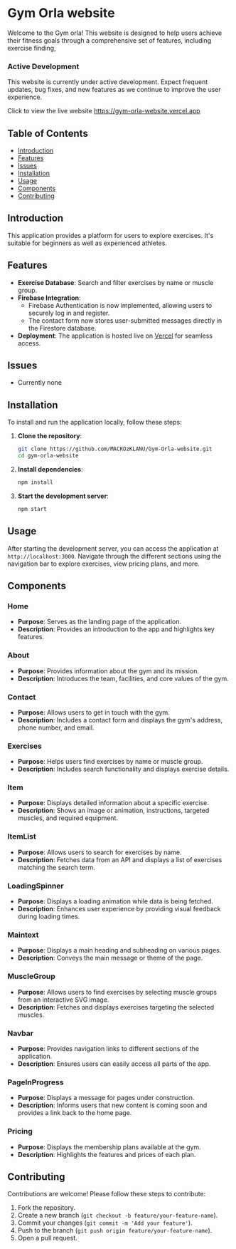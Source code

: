 # Gym Orla website

Welcome to the Gym orla! This website is designed to help users achieve their fitness goals through a comprehensive set of features, including exercise finding,
### **Active Development**

This website is currently under active development. Expect frequent updates, bug fixes, and new features as we continue to improve the user experience.

Click to view the live website <a href="https://gym-orla-website.vercel.app">https://gym-orla-website.vercel.app</a>

## Table of Contents
- [Introduction](#introduction)
- [Features](#features)
- [Issues](#issues)
- [Installation](#installation)
- [Usage](#usage)
- [Components](#components)
- [Contributing](#contributing)

## Introduction
This application provides a platform for users to explore exercises. It's suitable for beginners as well as experienced athletes.

## Features
- **Exercise Database**: Search and filter exercises by name or muscle group.
- **Firebase Integration**: 
  - Firebase Authentication is now implemented, allowing users to securely log in and register.
  - The contact form now stores user-submitted messages directly in the Firestore database.
- **Deployment**: The application is hosted live on [Vercel](https://gym-orla-website.vercel.app) for seamless access.

## Issues
- Currently none

## Installation
To install and run the application locally, follow these steps:

1. **Clone the repository**:
    ```sh
    git clone https://github.com/MACKOzKLANU/Gym-Orla-website.git
    cd gym-orla-website
    ```

2. **Install dependencies**:
    ```sh
    npm install
    ```

3. **Start the development server**:
    ```sh
    npm start
    ```

## Usage
After starting the development server, you can access the application at `http://localhost:3000`. Navigate through the different sections using the navigation bar to explore exercises, view pricing plans, and more.

## Components
### Home
- **Purpose**: Serves as the landing page of the application.
- **Description**: Provides an introduction to the app and highlights key features.

### About
- **Purpose**: Provides information about the gym and its mission.
- **Description**: Introduces the team, facilities, and core values of the gym.

### Contact
- **Purpose**: Allows users to get in touch with the gym.
- **Description**: Includes a contact form and displays the gym's address, phone number, and email.

### Exercises
- **Purpose**: Helps users find exercises by name or muscle group.
- **Description**: Includes search functionality and displays exercise details.

### Item
- **Purpose**: Displays detailed information about a specific exercise.
- **Description**: Shows an image or animation, instructions, targeted muscles, and required equipment.

### ItemList
- **Purpose**: Allows users to search for exercises by name.
- **Description**: Fetches data from an API and displays a list of exercises matching the search term.

### LoadingSpinner
- **Purpose**: Displays a loading animation while data is being fetched.
- **Description**: Enhances user experience by providing visual feedback during loading times.

### Maintext
- **Purpose**: Displays a main heading and subheading on various pages.
- **Description**: Conveys the main message or theme of the page.

### MuscleGroup
- **Purpose**: Allows users to find exercises by selecting muscle groups from an interactive SVG image.
- **Description**: Fetches and displays exercises targeting the selected muscles.

### Navbar
- **Purpose**: Provides navigation links to different sections of the application.
- **Description**: Ensures users can easily access all parts of the app.

### PageInProgress
- **Purpose**: Displays a message for pages under construction.
- **Description**: Informs users that new content is coming soon and provides a link back to the home page.

### Pricing
- **Purpose**: Displays the membership plans available at the gym.
- **Description**: Highlights the features and prices of each plan.

## Contributing
Contributions are welcome! Please follow these steps to contribute:

1. Fork the repository.
2. Create a new branch (`git checkout -b feature/your-feature-name`).
3. Commit your changes (`git commit -m 'Add your feature'`).
4. Push to the branch (`git push origin feature/your-feature-name`).
5. Open a pull request.



